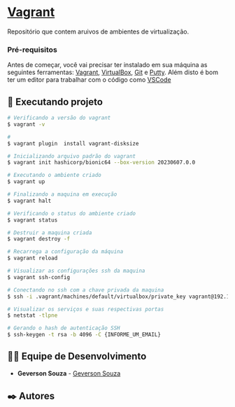 # <a href="https://github.com/srgeverson/vagrant.git">Vagrant</a>
Repositório que contem aruivos de ambientes de virtualização.

### Pré-requisitos

Antes de começar, você vai precisar ter instalado em sua máquina as seguintes ferramentas:
[Vagrant](https://www.vagrantup.com/), [VirtualBox](https://www.virtualbox.org/), [Git](https://git-scm.com) e [Putty](https://www.chiark.greenend.org.uk/~sgtatham/putty/latest.html). 
Além disto é bom ter um editor para trabalhar com o código como [VSCode](https://code.visualstudio.com/)

## 🎲 Executando projeto

```bash
# Verificando a versão do vagrant
$ vagrant -v

#
$ vagrant plugin  install vagrant-disksize

# Inicializando arquivo padrão do vagrant
$ vagrant init hashicorp/bionic64 --box-version 20230607.0.0

# Executando o ambiente criado
$ vagrant up

# Finalizando a maquina em execução
$ vagrant halt

# Verificando o status do ambiente criado
$ vagrant status

# Destruir a maquina criada
$ vagrant destroy -f

# Recarrega a configuração da máquina
$ vagrant reload

# Visualizar as configurações ssh da maquina
$ vagrant ssh-config

# Conectando no ssh com a chave privada da maquina
$ ssh -i .vagrant/machines/default/virtualbox/private_key vagrant@192.168.0.24

# Visualizar os serviços e suas respectivas portas
$ netstat -tlpne

# Gerando o hash de autenticação SSH
$ ssh-keygen -t rsa -b 4096 -C {INFORME_UM_EMAIL}

```

## 👨‍💻 Equipe de Desenvolvimento

* **Geverson Souza** - [Geverson Souza](https://www.linkedin.com/in/srgeverson/)
## ✒️ Autores